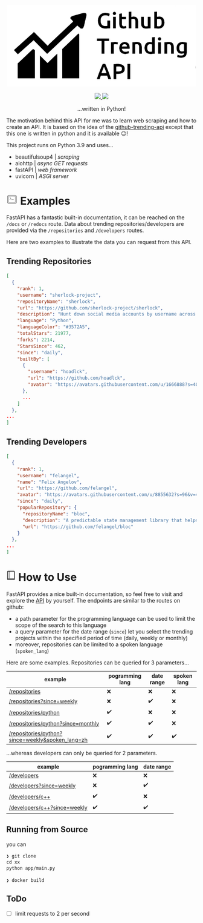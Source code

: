 <p align="center">
<img src="docs/trending.png" width="500">
</p>



<p id="Icons" align="center">

  <!-- <a alt="Uptime Robot Status" href="">
    <img src="" />
  </a> -->

  <!-- <a alt="dockr build" href="">
    <img src="" />
  </a> -->

  <a alt="Issues" href="">
    <img src="https://img.shields.io/github/issues/NiklasTiede/Github-Trending-API" />
  </a>

  <!-- <a alt="Github Release" href="">
    <img src="" />
  </a> -->

  <!-- <a alt="codecov" href="">
    <img src="" />
  </a> -->

  <a alt="License" href="">
    <img src="https://img.shields.io/github/license/NiklasTiede/Github-Trending-API" />
  </a>

</p>


<p align="center">
...written in Python!
</p>

The motivation behind this API for me was to learn web scraping and how to create an API. It is based on the idea of the [github-trending-api](https://github.com/huchenme/github-trending-api) except that this one is written in python and it is available :wink:!

This project runs on Python 3.9 and uses...

- beautifulsoup4 | *scraping*
- aiohttp | *async GET requests*
- fastAPI | *web framework*
- uvicorn | *ASGI server*


<h1><img src="docs/example.png" width="30px"#> Examples</h1>

FastAPI has a fantastic built-in documentation, it can be reached on the `/docs` or `/redocs` route. Data about trending repositories/developers are provided via the `/repositories` and `/developers` routes. 

Here are two examples to illustrate the data you can request from this API.  

## Trending Repositories

```json
[
  {
    "rank": 1,
    "username": "sherlock-project",
    "repositoryName": "sherlock",
    "url": "https://github.com/sherlock-project/sherlock",
    "description": "Hunt down social media accounts by username across social networks",
    "language": "Python",
    "languageColor": "#3572A5",
    "totalStars": 21977,
    "forks": 2214,
    "StarsSince": 462,
    "since": "daily",
    "builtBy": [
      {
        "username": "hoadlck",
        "url": "https://github.com/hoadlck",
        "avatar": "https://avatars.githubusercontent.com/u/1666888?s=40&v=4"
      },
      ...
    ]
  },
...
]
```

## Trending Developers

```json
[
  {
    "rank": 1,
    "username": "felangel",
    "name": "Felix Angelov",
    "url": "https://github.com/felangel",
    "avatar": "https://avatars.githubusercontent.com/u/8855632?s=96&v=4",
    "since": "daily",
    "popularRepository": {
      "repositoryName": "bloc",
      "description": "A predictable state management library that helps implement the BLoC design pattern",
      "url": "https://github.com/felangel/bloc"
    }
  },
...
]
```

<h1><img src="docs/tutorial.png" width="25px"#> How to Use</h1>

FastAPI provides a nice built-in documentation, so feel free to visit and explore the [API](https:gh-trending.com) by yourself. The endpoints are similar to the routes on github:

- a path parameter for the programming language can be used to limit the scope of the search to this language
- a query parameter for the date range (`since`) let you select the trending projects within the specified period of time (daily, weekly or monthly)
- moreover, repositories can be limited to a spoken language (`spoken_lang`)

Here are some examples. Repositories can be queried for 3 parameters...

| example                                               | pogramming lang    | date range         | spoken lang        |
| ----------------------------------------------------- | ------------------ | ------------------ | ------------------ |
| [/repositories](https://gh-trending.com/repositories) | :x:                | :x:                | :x:                |
| [/repositories?since=weekly]()                        | :x:                | :heavy_check_mark: | :x:                |
| [/repositories/python]()                              | :heavy_check_mark: | :x:                | :x:                |
| [/repositories/python?since=monthly]()                | :heavy_check_mark: | :heavy_check_mark: | :x:                |
| [/repositories/python?since=weekly&spoken_lang=zh]()  | :heavy_check_mark: | :heavy_check_mark: | :heavy_check_mark: |

...whereas developers can only be queried for 2 parameters.

| example                          | pogramming lang    | date range         |
| -------------------------------- | ------------------ | ------------------ |
| [/developers]()                  | :x:                | :x:                |
| [/developers?since=weekly]()     | :x:                | :heavy_check_mark: |
| [/developers/c++]()              | :heavy_check_mark: | :x:                |
| [/developers/c++?since=weekly]() | :heavy_check_mark: | :heavy_check_mark: |

## Running from Source

you can 

```
❯ git clone
cd xx
python app/main.py

❯ docker build

```

## ToDo

- [ ] limit requests to 2 per second



